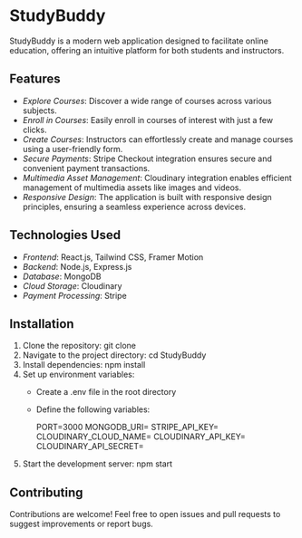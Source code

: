 # StudyBuddy

StudyBuddy is a modern web application designed to facilitate online education, offering an intuitive platform for both students and instructors.

## Features

- _Explore Courses_: Discover a wide range of courses across various subjects.
- _Enroll in Courses_: Easily enroll in courses of interest with just a few clicks.
- _Create Courses_: Instructors can effortlessly create and manage courses using a user-friendly form.
- _Secure Payments_: Stripe Checkout integration ensures secure and convenient payment transactions.
- _Multimedia Asset Management_: Cloudinary integration enables efficient management of multimedia assets like images and videos.
- _Responsive Design_: The application is built with responsive design principles, ensuring a seamless experience across devices.

## Technologies Used

- _Frontend_: React.js, Tailwind CSS, Framer Motion
- _Backend_: Node.js, Express.js
- _Database_: MongoDB
- _Cloud Storage_: Cloudinary
- _Payment Processing_: Stripe

## Installation

1. Clone the repository: git clone <repository-url>
2. Navigate to the project directory: cd StudyBuddy
3. Install dependencies: npm install
4. Set up environment variables:
   - Create a .env file in the root directory
   - Define the following variables:

     PORT=3000
     MONGODB_URI=<your-mongodb-uri>
     STRIPE_API_KEY=<your-stripe-api-key>
     CLOUDINARY_CLOUD_NAME=<your-cloudinary-cloud-name>
     CLOUDINARY_API_KEY=<your-cloudinary-api-key>
     CLOUDINARY_API_SECRET=<your-cloudinary-api-secret>
5. Start the development server: npm start

## Contributing

Contributions are welcome! Feel free to open issues and pull requests to suggest improvements or report bugs.
